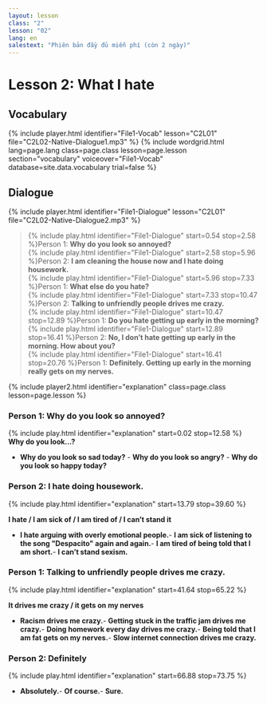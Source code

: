```yaml
---
layout: lesson
class: "2"
lesson: "02"
lang: en
salestext: "Phiên bản đầy đủ miễn phí (còn 2 ngày)"
---
```


# Lesson 2: What I hate 


## Vocabulary
{% include player.html identifier="File1-Vocab" lesson="C2L01" file="C2L02-Native-Dialogue1.mp3" %}
{% include wordgrid.html lang=page.lang
		class=page.class 
		lesson=page.lesson 
		section="vocabulary"
		voiceover="File1-Vocab"
		database=site.data.vocabulary 
		trial=false %}


## Dialogue
{% include player.html identifier="File1-Dialogue" lesson="C2L01" file="C2L02-Native-Dialogue2.mp3" %}


> {% include play.html identifier="File1-Dialogue" start=0.54 stop=2.58 %}Person 1: __Why do you look so annoyed?__  
> {% include play.html identifier="File1-Dialogue" start=2.58 stop=5.96 %}Person 2: __I am cleaning the house now and I hate doing housework.__  
> {% include play.html identifier="File1-Dialogue" start=5.96 stop=7.33 %}Person 1: __What else do you hate?__  
> {% include play.html identifier="File1-Dialogue" start=7.33 stop=10.47 %}Person 2: __Talking to unfriendly people drives me crazy.__  
> {% include play.html identifier="File1-Dialogue" start=10.47 stop=12.89 %}Person 1: __Do you hate getting up early in the morning?__  
> {% include play.html identifier="File1-Dialogue" start=12.89 stop=16.41 %}Person 2: __No, I don’t hate getting up early in the morning. How about you?__  
> {% include play.html identifier="File1-Dialogue" start=16.41 stop=20.76 %}Person 1: __Definitely. Getting up early in the morning really gets on my nerves.__  

{% include player2.html identifier="explanation" class=page.class lesson=page.lesson %}
### Person 1: Why do you look so annoyed?
{% include play.html identifier="explanation" start=0.02 stop=12.58 %} 
__Why do you look…?__
- __Why do you look so sad today?__ - __Why do you look so angry?__ - __Why do you look so happy today?__ 
### Person 2: I hate doing housework.
{% include play.html identifier="explanation" start=13.79 stop=39.60 %}


__I hate / I am sick of / I am tired of / I can’t stand it__

- __I hate arguing with overly emotional people.__- __I am sick of listening to the song "Despacito" again and again.__- __I am tired of being told that I am short.__- __I can’t stand sexism.__
### Person 1: Talking to unfriendly people drives me crazy.
{% include play.html identifier="explanation" start=41.64 stop=65.22 %}


__It drives me crazy / it gets on my nerves__

-  __Racism drives me crazy.__-  __Getting stuck in the traffic jam drives me crazy.__-  __Doing homework every day drives me crazy.__-  __Being told that I am fat gets on my nerves.__-  __Slow internet connection drives me crazy.__
### Person 2: Definitely
{% include play.html identifier="explanation" start=66.88 stop=73.75 %}


- __Absolutely.__- __Of course.__- __Sure.__
